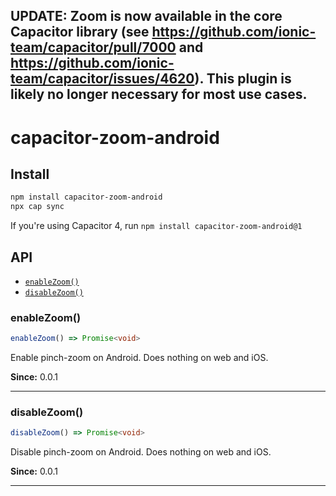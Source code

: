 ## UPDATE: Zoom is now available in the core Capacitor library (see https://github.com/ionic-team/capacitor/pull/7000 and https://github.com/ionic-team/capacitor/issues/4620). This plugin is likely no longer necessary for most use cases. 



# capacitor-zoom-android

## Install

```bash
npm install capacitor-zoom-android
npx cap sync
```

If you're using Capacitor 4, run ```npm install capacitor-zoom-android@1```

## API

<docgen-index>

* [`enableZoom()`](#enablezoom)
* [`disableZoom()`](#disablezoom)

</docgen-index>

<docgen-api>
<!--Update the source file JSDoc comments and rerun docgen to update the docs below-->

### enableZoom()

```typescript
enableZoom() => Promise<void>
```

Enable pinch-zoom on Android. Does nothing on web and iOS.

**Since:** 0.0.1

--------------------


### disableZoom()

```typescript
disableZoom() => Promise<void>
```

Disable pinch-zoom on Android. Does nothing on web and iOS.

**Since:** 0.0.1

--------------------

</docgen-api>
